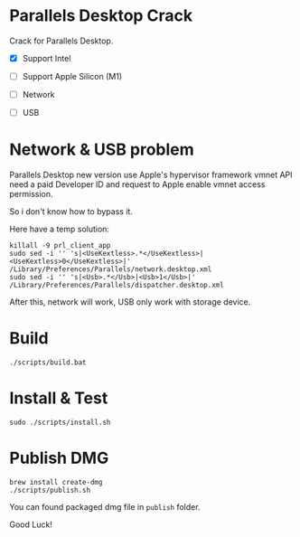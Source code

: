 # Parallels Desktop Crack

Crack for Parallels Desktop.

- [x] Support Intel
- [ ] Support Apple Silicon (M1)
- [ ] Network
- [ ] USB


# Network & USB problem

Parallels Desktop new version use Apple's hypervisor framework vmnet API need a paid Developer ID and request to Apple enable vmnet access permission.

So i don't know how to bypass it.

Here have a temp solution:

```
killall -9 prl_client_app
sudo sed -i '' 's|<UseKextless>.*</UseKextless>|<UseKextless>0</UseKextless>|' /Library/Preferences/Parallels/network.desktop.xml
sudo sed -i '' 's|<Usb>.*</Usb>|<Usb>1</Usb>|' /Library/Preferences/Parallels/dispatcher.desktop.xml
```

After this, network will work, USB only work with storage device.


# Build

```
./scripts/build.bat
```


# Install & Test

```
sudo ./scripts/install.sh
```


# Publish DMG

```
brew install create-dmg
./scripts/publish.sh
```

You can found packaged dmg file in `publish` folder.

Good Luck!

